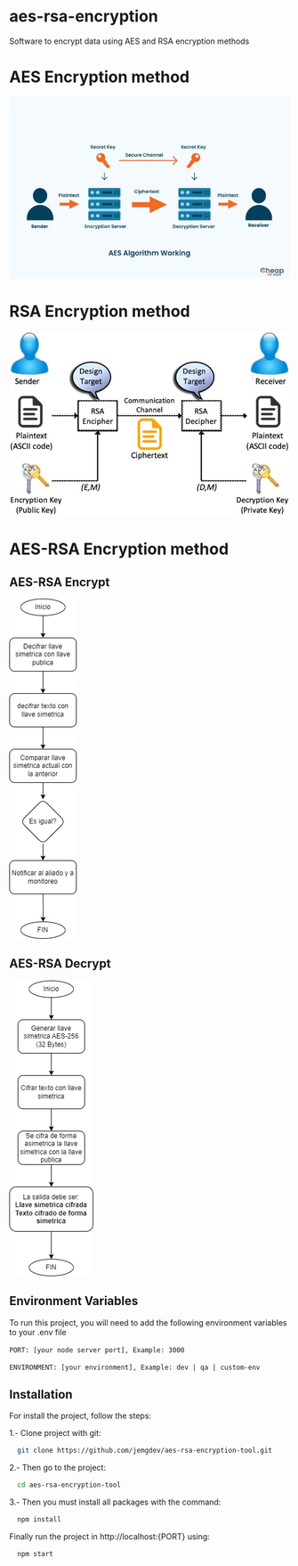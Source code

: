 # aes-rsa-encryption
Software to encrypt data using AES and RSA encryption methods

# AES Encryption method

![AES Encryption method](AES.jpg)

# RSA Encryption method

![RSA Encryption method](RSA.jpg)

# AES-RSA Encryption method

## AES-RSA Encrypt

![AES-RSA Encrypt](AES-RSA-Encrypt.png)

## AES-RSA Decrypt

![AES-RSA Encrypt](AES-RSA-Decrypt.png)

## Environment Variables

To run this project, you will need to add the following environment variables to your .env file

`PORT: [your node server port], Example: 3000`

`ENVIRONMENT: [your environment], Example: dev | qa | custom-env`

## Installation
For install the project, follow the steps:

1.- Clone project with git:

```bash
  git clone https://github.com/jemgdev/aes-rsa-encryption-tool.git
```

2.- Then go to the project:

```bash
  cd aes-rsa-encryption-tool
```

3.- Then you must install all packages with the command:

```bash
  npm install
```

Finally run the project in http://localhost:{PORT} using:

```bash
  npm start
```